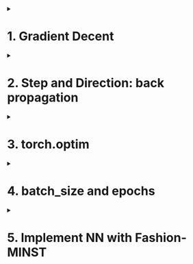<details>
<summary><h1>1. Gradient Decent</h1></summary>

## 1.1 Gradient Decent's direction and value

Assume loss function is L(w1,w2,b), use this L and derive with w1, w2, b seperately. Then the gradient expression is [∂L/∂w1, ∂L/∂w2, ∂L/∂b]T

## 1.2 Move the point (iterate one time)

w(t+1)=w(t)-η*∂L/∂w
η is steps or learning rate

following codes are 3-D loss function
```python
from matplotlib import pyplot as plt
from mpl_toolkits.mplot3d import Axes3D
from mpl_toolkits import mplot3d
import numpy as np

w1=np.arange(-10,10,0.05)
w2=np.arange(-10,10,0.05)
w1, w2=np.meshgrid(w1,w2)
lossfn=(2-w1-w2)**2+(4-3*w1-w2)**2

def plot_3D(elev=45, azim=50, X=w1, y=w2):
  fig,ax=plt.subplots(1,1,constrained_layout=True, figsize(8,8))
  ax=plt.subplot(projection="3d")
  ax.plot_surface(w1,w2,lossfn,cmap='rainbow',alpha=0.7)
  ax.view_init(elev=elev, azim=azim)
  ax.set_xlabel("w1", fontsize=20)
  ax.set_ylabel("w2", fontsize=20)
  ax.set_zlabel("lossfn", fontsize=20)

from ipywidgets import interact, fixed
interact(plot_3D, elev=[0,15,30], azip=(-180,180), X=fixed(w1),y=fixed(w2))
plt.show()
```

</details>



<details>
<summary><h1>2. Step and Direction: back propagation</h1></summary>

For binary classification single layer neural network, the calculation diagram is as follows




3 classifications, 500 data samples, 20 features, 3 layers, 1st layer 13 neurons, 2nd layer 8 neurons
1st layer's activation function is relu, 2nd layer's activation function is sigmoid
```python
import torch
import torch.nn as nn
from torch.nn import functional as F

torch.manual_seed(420)
X=torch.rand((500,20), dtype=torch.float32)
y=torch.randint(low=0,high=3,size=(500,),dtype=torch.float32)

input_=X.shape[1]
output_=len(y.unique())

class Module(nn.Module):
  def __init__(self, in_features=40, out_features=2):
    super(Module,self).__init__()
    self.linear1=nn.Linear(in_features,13,bias=False)
    self.linear2=nn.Linear(13,8,bias=False)
    self.output=nn.Linear(8,out_features, bias=True)

  def forward(self,x):
    sigma1=torch.relu(self.linear1(x))
    sigma2=torch.sigmoid(self.linear2(sigma1))
    zhat=self.output(sigma2)
    return zhat

torch.manual_seed(420)
net=Model(in_features=input_, out_features=output_)
zhat=net.forward(x)

criterion=nn.CrossEntropyLoss()
loss=criterion(zhat, y.long())
loss

net.linear1.weight.grad #not back-propagation yet, therefore no gradients yet
loss.backward(retain_graph=True)
net.linear1.weight.grad # output gradients

```

</details>



<details>
<summary><h1>3. torch.optim</h1></summary>

continue the above codes, w(t+1)=w(t)-step*grad
```python
lr=10
w=net.linear1.weight.data
dw=net.linear1.weight.grad

v=torch.zeros(dw.shape[0], dw.shape[1])
v=gamma*v - lr*dw
w=w+v
```
use torch existing libraries to implement
```python
import torch
import torch.nn as nn
import torch.optim as optim
from torch.nn import functional as F

torch.manual_seed(420)
X=torch.rand((500,20), dtype=torch.float32)
y=torch.randint(low=0,high=3,size=(500,),dtype=torch.float32)

lr=0.1
gamma=0.9

input_=X.shape[1]
output_=len(y.unique())

class Module(nn.Module):
  def __init__(self, in_features=40, out_features=2):
    super(Module,self).__init__()
    self.linear1=nn.Linear(in_features,13,bias=False)
    self.linear2=nn.Linear(13,8,bias=False)
    self.output=nn.Linear(8,out_features, bias=True)

  def forward(self,x):
    sigma1=torch.relu(self.linear1(x))
    sigma2=torch.sigmoid(self.linear2(sigma1))
    zhat=self.output(sigma2)
    return zhat

torch.manual_seed(420)
net=Model(in_features=input_, out_features=output_)
zhat=net.forward(x)

criterion=nn.CrossEntropyLoss()
opt=optim.SGD(net.parameters(),
              lr=lr,
              momentum=gamma
            )

#forward propagation
#calculate loss function
#back propagation, calculate gradient
#update weights and momentum
#clear gradient

zhat=net.forward(x)
loss=criterion(zhat, y.reshape(500).long())
loss.backward()
opt.step() #move one step, update w, update momentum v
opt.zero_grad()


```
> [!IMPORTANT]
> Based on the above codes, we can conclude that we need to determine following steps to implement gradient decent with PyTorch modules:
> 1. Import library
> 2. Determin data samples, hyperparameters (lr, gamma)
> 3. Determine neural network architecture Model and its parameters
> 4. Determine neural network class, forward propagation
> 5. Determine loss function, calculate loss function
> 6. Backpropagation, calculate gradient
> 7. Determin optimization algorithms, and update weights and momentum
> 8. Clear gradient

</details>



<details>
<summary><h1>4. batch_size and epochs</h1></summary>

SGD: use one sample
mini-batch SGD: use mini batch
GD: use all data

batch_size and epoches:  assume there are totally m data samples, batch_size is N, therefore the iteration number of one epoch is m/N.
In machine learning, an epoch is a complete pass of the training data through the algorithm.
Let's explain Epoch with an example. Consider a dataset that has 200 samples. These samples take 1000 epochs or 1000 turns for the dataset to pass through the model. It has a batch size of 5. This means that the model weights are updated when each of the 40 batches containing five samples passes through. Hence the model will be updated 40 times.

One epoch means that each sample in the training dataset has had an opportunity to update the internal model parameters. An epoch is comprised of one or more batches. For example, as above, an epoch that has one batch is called the batch gradient descent learning algorithm.

You can think of a for-loop over the number of epochs where each loop proceeds over the training dataset. Within this for-loop is another nested for-loop that iterates over each batch of samples, where one batch has the specified “batch size” number of samples.

If we have epoch=60, that means NN will learn the complete data sample for 60 times.

for epoch in number_of_epochs:
  for batch in number_of_batches:

Assume 1000 samples, batchsize=10, then in order to complete one training, we need 100 iterations and 1 epoch, and number of batch=1000/10=100.

for epoch in 1:
  for batch in 1000(total sample)/10(batchsize):

> [!IMPORTANT]
> for epoch in 1:
>   for iteration in number_of_batches:

## 4.3 TensorDataset and DataLoader

TensorDataset is used to pack features and labels into one object

DataLoader is used to split small batch

```python
import torch
from torch.utils.data import TensorDataset
from torch.tuils.data import DataLoader

a=torch.randn(500,2,3) #3d   #1st dimention must be the same
b=torch.randn(500,3,4,5) #4d
b=torch.randn(500,1) #2d

data=TensorDataset(b,c)
for x in DataLoader(data):
  print(x)


bs=120
dataset=DataLoader(data
          ,batch_size=bs
          ,shuffle=True
          ,drop_last=False
        )

for i in dataset:
  print(i)

```

</details>



<details>
<summary><h1>5. Implement NN with Fashion-MINST </h1></summary>



</details>
